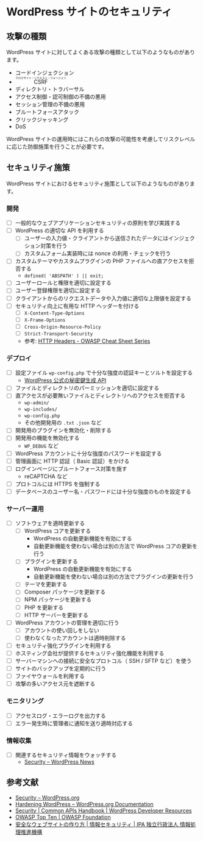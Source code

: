 # WordPress サイトのセキュリティ

## 攻撃の種類

WordPress サイトに対してよくある攻撃の種類として以下のようなものがあります。

- コードインジェクション
- <ruby>CSRF <rp>(></rp><rt>クロスサイト・リクエスト・フォージェリ</rt><rp>)</rp></ruby>
- ディレクトリ・トラバーサル
- アクセス制御・認可制御の不備の悪用
- セッション管理の不備の悪用
- ブルートフォースアタック
- クリックジャッキング
- DoS

WordPress サイトの運用時にはこれらの攻撃の可能性を考慮してリスクレベルに応じた防御施策を行うことが必要です。

## セキュリティ施策

WordPress サイトにおけるセキュリティ施策として以下のようなものがあります。

### 開発

- [ ] 一般的なウェブアプリケーションセキュリティの原則を学び実践する
- [ ] WordPress の適切な API を利用する
    - [ ] ユーザーの入力値・クライアントから送信されたデータにはインジェクション対策を行う
    - [ ] カスタムフォーム実装時には nonce の利用・チェックを行う
- [ ] カスタムテーマやカスタムプラグインの PHP ファイルへの直アクセスを拒否する
    - `defined( 'ABSPATH' ) || exit;`
- [ ] ユーザーロールと権限を適切に設定する
- [ ] ユーザー登録権限を適切に設定する
- [ ] クライアントからのリクエストデータや入力値に適切な上限値を設定する
- [ ] セキュリティ向上に有用な HTTP ヘッダーを付ける
    - [ ] `X-Content-Type-Options`
    - [ ] `X-Frame-Options`
    - [ ] `Cross-Origin-Resource-Policy`
    - [ ] `Strict-Transport-Security`
    - 参考: [HTTP Headers - OWASP Cheat Sheet Series](https://cheatsheetseries.owasp.org/cheatsheets/HTTP_Headers_Cheat_Sheet.html)

### デプロイ

- [ ] 設定ファイル `wp-config.php` で十分な強度の認証キーとソルトを設定する
    - [WordPress 公式の秘密鍵生成 API](https://api.wordpress.org/secret-key/1.1/salt/)
- [ ] ファイルとディレクトリのパーミッションを適切に設定する
- [ ] 直アクセスが必要無いファイルとディレクトリへのアクセスを拒否する
    - `wp-admin/`
    - `wp-includes/`
    - `wp-config.php`
    - その他開発用の `.txt` `.json` など
- [ ] 開発用のプラグインを無効化・削除する
- [ ] 開発用の機能を無効化する
    - `WP_DEBUG` など
- [ ] WordPress アカウントに十分な強度のパスワードを設定する
- [ ] 管理画面に HTTP 認証（ Basic 認証）をかける
- [ ] ログインページにブルートフォース対策を施す
    - reCAPTCHA など
- [ ] プロトコルには HTTPS を強制する
- [ ] データベースのユーザー名・パスワードには十分な強度のものを設定する

### サーバー運用

- [ ] ソフトウェアを適時更新する
    - [ ] WordPress コアを更新する
        - WordPress の自動更新機能を有効にする
        - 自動更新機能を使わない場合は別の方法で WordPress コアの更新を行う
    - [ ] プラグインを更新する
        - WordPress の自動更新機能を有効にする
        - 自動更新機能を使わない場合は別の方法でプラグインの更新を行う
    - [ ] テーマを更新する
    - [ ] Composer パッケージを更新する
    - [ ] NPM パッケージを更新する
    - [ ] PHP を更新する
    - [ ] HTTP サーバーを更新する
- [ ] WordPress アカウントの管理を適切に行う
    - [ ] アカウントの使い回しをしない
    - [ ] 使わなくなったアカウントは適時削除する
- [ ] セキュリティ強化プラグインを利用する
- [ ] ホスティング会社が提供するセキュリティ強化機能を利用する
- [ ] サーバーマシンへの接続に安全なプロトコル（ SSH / SFTP など）を使う
- [ ] サイトのバックアップを定期的に行う
- [ ] ファイヤウォールを利用する
- [ ] 攻撃の多いアクセス元を遮断する

### モニタリング

- [ ] アクセスログ・エラーログを出力する
- [ ] エラー発生時に管理者に通知を送り適時対応する

### 情報収集

- [ ] 関連するセキュリティ情報をウォッチする
    - [Security – WordPress News](https://wordpress.org/news/category/security/)

## 参考文献

- [Security – WordPress.org](https://wordpress.org/about/security/)
- [Hardening WordPress – WordPress.org Documentation](https://wordpress.org/documentation/article/hardening-wordpress/)
- [Security | Common APIs Handbook | WordPress Developer Resources](https://developer.wordpress.org/apis/security/)
- [OWASP Top Ten | OWASP Foundation](https://owasp.org/www-project-top-ten/)
- [安全なウェブサイトの作り方 | 情報セキュリティ | IPA 独立行政法人 情報処理推進機構](https://www.ipa.go.jp/security/vuln/websecurity/index.html)
